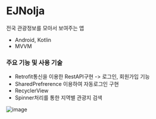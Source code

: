 # EJNolja
전국 관광정보를 모아서 보여주는 앱 
- Android, Kotlin
- MVVM
### 주요 기능 및 사용 기술
- Retrofit통신을 이용한 RestAPI구현 -> 로그인, 회원가입 기능
- SharedPrefrerence 이용하여 자동로그인 구현
- RecyclerView
- Spinner처리를 통한 지역별 관광지 검색

![image](https://user-images.githubusercontent.com/38210019/150458398-0391bf7e-b0a2-4b3c-ba9b-aaa30965b458.png)
